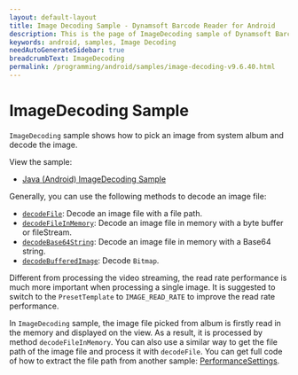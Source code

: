 ```yaml
---
layout: default-layout
title: Image Decoding Sample - Dynamsoft Barcode Reader for Android
description: This is the page of ImageDecoding sample of Dynamsoft Barcode Reader for Android SDK.
keywords: android, samples, Image Decoding
needAutoGenerateSidebar: true
breadcrumbText: ImageDecoding
permalink: /programming/android/samples/image-decoding-v9.6.40.html
---
```


# ImageDecoding Sample

`ImageDecoding` sample shows how to pick an image from system album and decode the image.

View the sample:

- <a href="https://github.com/Dynamsoft/barcode-reader-mobile-samples/tree/v9.6.40/android/Java/ImageDecoding/" target="_blank">Java (Android) ImageDecoding Sample</a>

Generally, you can use the following methods to decode an image file:

- [`decodeFile`](../api-reference/primary-decode.md#decodefile): Decode an image file with a file path.
- [`decodeFileInMemory`](../api-reference/primary-decode.md#decodefileinmemoryfilebytes): Decode an image file in memory with a byte buffer or fileStream.
- [`decodeBase64String`](../api-reference/primary-decode.md#decodebase64string): Decode an image file in memory with a Base64 string.
- [`decodeBufferedImage`](../api-reference/primary-decode.md#decodebufferedimage): Decode `Bitmap`.

Different from processing the video streaming, the read rate performance is much more important when processing a single image. It is suggested to switch to the `PresetTemplate` to `IMAGE_READ_RATE` to improve the read rate performance.

In `ImageDecoding` sample, the image file picked from album is firstly read in the memory and displayed on the view. As a result, it is processed by method `decodeFileInMemory`. You can also use a similar way to get the file path of the image file and process it with `decodeFile`. You can get full code of how to extract the file path from another sample: <a href="https://github.com/Dynamsoft/barcode-reader-mobile-samples/tree/v9.6.40/android/Java/PerformanceSettings" target="_blank">PerformanceSettings</a>.
